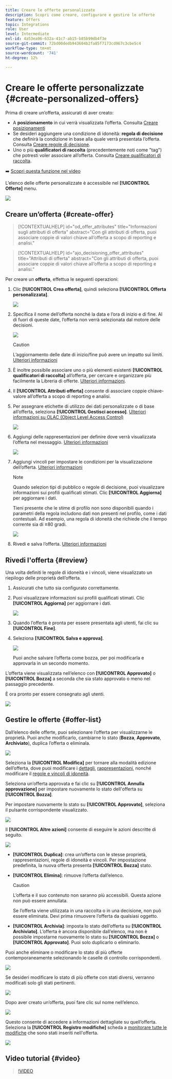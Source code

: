 ```yaml
---
title: Creare le offerte personalizzate
description: Scopri come creare, configurare e gestire le offerte
feature: Offers
topic: Integrations
role: User
level: Intermediate
exl-id: 4a53ea96-632a-41c7-ab15-b85b99db4f3e
source-git-commit: 72bd00dedb943604b2fa85f7173cd967c3cbe5c4
workflow-type: tm+mt
source-wordcount: '741'
ht-degree: 12%

---
```


# Creare le offerte personalizzate {#create-personalized-offers}

Prima di creare un’offerta, assicurati di aver creato:

* A **posizionamento** in cui verrà visualizzata l’offerta. Consulta [Creare posizionamenti](../offer-library/creating-placements.md)
* Se desideri aggiungere una condizione di idoneità: **regola di decisione** che definirà la condizione in base alla quale verrà presentata l’offerta. Consulta [Creare regole di decisione](../offer-library/creating-decision-rules.md).
* Uno o più **qualificatori di raccolta** (precedentemente noti come &quot;tag&quot;) che potresti voler associare all’offerta. Consulta [Creare qualificatori di raccolta](../offer-library/creating-tags.md).

➡️ [Scopri questa funzione nel video](#video)

L’elenco delle offerte personalizzate è accessibile nel **[!UICONTROL Offerte]** menu.

![](../assets/offers_list.png)

## Creare un’offerta {#create-offer}

>[!CONTEXTUALHELP]
>id="od_offer_attributes"
>title="Informazioni sugli attributi di offerta"
>abstract="Con gli attributi di offerta, puoi associare coppie di valori chiave all’offerta a scopo di reporting e analisi."

>[!CONTEXTUALHELP]
>id="ajo_decisioning_offer_attributes"
>title="Attributi di offerta"
>abstract="Con gli attributi di offerta, puoi associare coppie di valori chiave all’offerta a scopo di reporting e analisi."

Per creare un **offerta**, effettua le seguenti operazioni:

1. Clic **[!UICONTROL Crea offerta]**, quindi seleziona **[!UICONTROL Offerta personalizzata]**.

   ![](../assets/create_offer.png)

1. Specifica il nome dell’offerta nonché la data e l’ora di inizio e di fine. Al di fuori di queste date, l’offerta non verrà selezionata dal motore delle decisioni.

   ![](../assets/offer_details.png)

   >[!CAUTION]
   >
   >L’aggiornamento delle date di inizio/fine può avere un impatto sui limiti. [Ulteriori informazioni](add-constraints.md#capping-change-date)

1. È inoltre possibile associare uno o più elementi esistenti **[!UICONTROL qualificatori di raccolta]** all’offerta, per cercare e organizzare più facilmente la Libreria di offerte. [Ulteriori informazioni](creating-tags.md).

1. Il **[!UICONTROL Attributi offerta]** consente di associare coppie chiave-valore all’offerta a scopo di reporting e analisi.

1. Per assegnare etichette di utilizzo dei dati personalizzate o di base all’offerta, seleziona **[!UICONTROL Gestisci accesso]**. [Ulteriori informazioni su OLAC (Object Level Access Control)](../../administration/object-based-access.md)

   ![](../assets/offer_manage-access.png)

1. Aggiungi delle rappresentazioni per definire dove verrà visualizzata l’offerta nel messaggio. [Ulteriori informazioni](add-representations.md)

   ![](../assets/channel-placement.png)

1. Aggiungi vincoli per impostare le condizioni per la visualizzazione dell’offerta. [Ulteriori informazioni](add-constraints.md)

   >[!NOTE]
   >
   >Quando selezion tipi di pubblico o regole di decisione, puoi visualizzare informazioni sui profili qualificati stimati. Clic **[!UICONTROL Aggiorna]** per aggiornare i dati.
   >
   >Tieni presente che le stime di profilo non sono disponibili quando i parametri della regola includono dati non presenti nel profilo, come i dati contestuali. Ad esempio, una regola di idoneità che richiede che il tempo corrente sia di ≥80 gradi.

   ![](../assets/offer-constraints-example.png)

1. Rivedi e salva l’offerta. [Ulteriori informazioni](#review)

## Rivedi l&#39;offerta {#review}

Una volta definiti le regole di idoneità e i vincoli, viene visualizzato un riepilogo delle proprietà dell’offerta.

1. Assicurati che tutto sia configurato correttamente.

1. Puoi visualizzare informazioni sui profili qualificati stimati. Clic **[!UICONTROL Aggiorna]** per aggiornare i dati.

   ![](../assets/offer-summary-estimate.png)

1. Quando l’offerta è pronta per essere presentata agli utenti, fai clic su **[!UICONTROL Fine]**.

1. Seleziona **[!UICONTROL Salva e approva]**.

   ![](../assets/offer_review.png)

   Puoi anche salvare l’offerta come bozza, per poi modificarla e approvarla in un secondo momento.

L’offerta viene visualizzata nell’elenco con **[!UICONTROL Approvato]** o **[!UICONTROL Bozza]** a seconda che sia stato approvato o meno nel passaggio precedente.

È ora pronto per essere consegnato agli utenti.

![](../assets/offer_created.png)

## Gestire le offerte {#offer-list}

Dall’elenco delle offerte, puoi selezionare l’offerta per visualizzarne le proprietà. Puoi anche modificarlo, cambiarne lo stato (**Bozza**, **Approvato**, **Archiviato**), duplica l’offerta o eliminala.

![](../assets/offer_created.png)

Seleziona la **[!UICONTROL Modifica]** per tornare alla modalità edizione dell’offerta, dove puoi modificare i [dettagli](#create-offer), [rappresentazioni](#representations), nonché modificare il [regole e vincoli di idoneità](#eligibility).

Seleziona un’offerta approvata e fai clic su **[!UICONTROL Annulla approvazione]** per impostare nuovamente lo stato dell&#39;offerta su **[!UICONTROL Bozza]**.

Per impostare nuovamente lo stato su **[!UICONTROL Approvato]**, seleziona il pulsante corrispondente visualizzato.

![](../assets/offer_approve.png)

Il **[!UICONTROL Altre azioni]** consente di eseguire le azioni descritte di seguito.

![](../assets/offer_more-actions.png)

* **[!UICONTROL Duplica]**: crea un’offerta con le stesse proprietà, rappresentazioni, regole di idoneità e vincoli. Per impostazione predefinita, la nuova offerta presenta **[!UICONTROL Bozza]** stato.
* **[!UICONTROL Elimina]**: rimuove l’offerta dall’elenco.

  >[!CAUTION]
  >
  >L’offerta e il suo contenuto non saranno più accessibili. Questa azione non può essere annullata.
  >
  >Se l’offerta viene utilizzata in una raccolta o in una decisione, non può essere eliminata. Devi prima rimuovere l’offerta da qualsiasi oggetto.

* **[!UICONTROL Archivia]**: imposta lo stato dell’offerta su **[!UICONTROL Archiviato]**. L’offerta è ancora disponibile dall’elenco, ma non è possibile impostarne nuovamente lo stato su **[!UICONTROL Bozza]** o **[!UICONTROL Approvato]**. Puoi solo duplicarlo o eliminarlo.

Puoi anche eliminare o modificare lo stato di più offerte contemporaneamente selezionando le caselle di controllo corrispondenti.

![](../assets/offer_multiple-selection.png)

Se desideri modificare lo stato di più offerte con stati diversi, verranno modificati solo gli stati pertinenti.

![](../assets/offer_change-status.png)

Dopo aver creato un’offerta, puoi fare clic sul nome nell’elenco.

![](../assets/offer_click-name.png)

Questo consente di accedere a informazioni dettagliate su quell’offerta. Seleziona la **[!UICONTROL Registro modifiche]** scheda a [monitorare tutte le modifiche](../get-started/user-interface.md#monitoring-changes) che sono stati inseriti nell&#39;offerta.

![](../assets/offer_information.png)

## Video tutorial {#video}

>[!VIDEO](https://video.tv.adobe.com/v/329375?quality=12)
